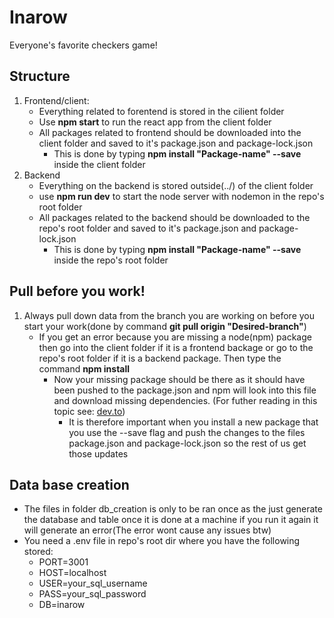 # Inarow

Everyone's favorite checkers game!

## Structure
1. Frontend/client:
    * Everything related to forentend is stored in the cilient folder
    * Use __npm start__ to run the react app from the client folder
    * All packages related to frontend should be downloaded into the client folder and saved to it's package.json and package-lock.json
        * This is done by typing __npm install "Package-name" --save__ inside the client folder
2. Backend
    * Everything on the backend is stored outside(../) of the client folder
    * use __npm run dev__ to start the node server with nodemon in the repo's root folder
    * All packages related to the backend should be downloaded to the repo's root folder and saved to it's package.json and package-lock.json
        * This is done by typing __npm install "Package-name" --save__ inside the repo's root folder


## Pull before you work!

1. Always pull down data from the branch you are working on before you start your work(done by command __git pull origin "Desired-branch"__)
    * If you get an error because you are missing a node(npm) package then go into the client folder if it is a frontend backage or go to the repo's root folder if it is a backend package. Then type the command __npm install__ 
        * Now your missing package should be there as it should have been pushed to the package.json and npm will look into this file and download missing dependencies. (For futher reading in this topic see: [dev.to](https://dev.to/saurabhdaware/but-what-the-hell-is-package-lock-json-b04))
            * It is therefore important when you install a new package that you use the --save flag and push the changes to the files package.json and package-lock.json so the rest of us get those updates


## Data base creation

* The files in folder db_creation is only to be ran once as the just generate the database and table once it is done at a machine if you run it again it will generate an error(The error wont cause any issues btw)
* You need a .env file in repo's root dir where you have the following stored:
    * PORT=3001
    * HOST=localhost
    * USER=your_sql_username
    * PASS=your_sql_password
    * DB=inarow
 